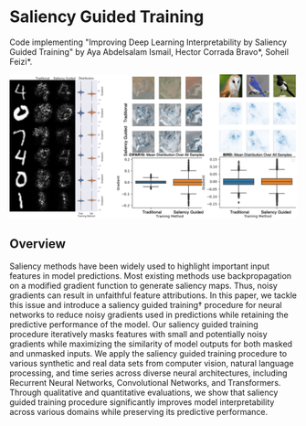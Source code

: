 # Saliency Guided Training
Code implementing "Improving Deep Learning Interpretability by Saliency Guided Training" by Aya Abdelsalam Ismail, Hector Corrada Bravo*, Soheil Feizi*.



![alt text](results.png)

## Overview

Saliency methods have been widely used to highlight important input features in model predictions. Most existing methods use backpropagation on a modified gradient function to generate saliency maps. Thus, noisy gradients can result in unfaithful feature attributions. In this paper, we tackle this issue and introduce a saliency guided training† procedure for neural networks to reduce noisy gradients used in predictions while retaining the predictive performance of the model. Our saliency guided training procedure iteratively masks features with small and potentially noisy gradients while maximizing the similarity of model outputs for both
masked and unmasked inputs. We apply the saliency guided training procedure to various synthetic and real data sets from computer vision, natural language processing, and time series across diverse neural architectures, including Recurrent Neural Networks, Convolutional Networks, and Transformers. Through qualitative and quantitative evaluations, we show that saliency guided training procedure significantly improves model interpretability across various domains while preserving its predictive performance.
